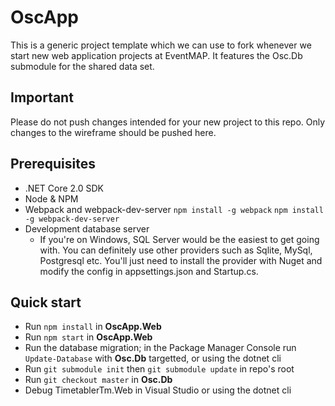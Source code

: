 # OscApp
This is a generic project template which we can use to fork whenever we start new web application projects at EventMAP.  It features the Osc.Db submodule for the shared data set.

## Important
Please do not push changes intended for your new project to this repo.  Only changes to the wireframe should be pushed here.

## Prerequisites
- .NET Core 2.0 SDK
- Node & NPM
- Webpack and webpack-dev-server `npm install -g webpack` `npm install -g webpack-dev-server`
- Development database server
  - If you're on Windows, SQL Server would be the easiest to get going with.  You can definitely use other providers such as Sqlite, MySql, Postgresql etc.  You'll just need to install the provider with Nuget and modify the config in appsettings.json and Startup.cs.

## Quick start
- Run `npm install` in **OscApp.Web**
- Run `npm start` in **OscApp.Web**
- Run the database migration; in the Package Manager Console run `Update-Database` with **Osc.Db** targetted, or using the dotnet cli
- Run `git submodule init` then `git submodule update` in repo's root
- Run `git checkout master` in **Osc.Db**
- Debug TimetablerTm.Web in Visual Studio or using the dotnet cli
